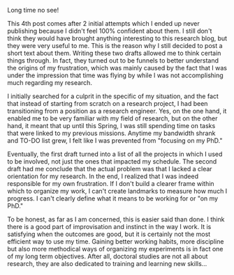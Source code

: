 <!--
.. title: 003 - The Zen of PhD
.. slug: 003
.. date: 2022-06-07 13:32:05 UTC+01:00
.. tags: mood
.. category: 
.. link: 
.. description: 
.. type: text
-->

Long time no see!  

This 4th post comes after 2 initial attempts which I ended up never publishing because I didn't feel 100% confident about them. I still don't think they would have brought anything interesting to this research blog, but they were very useful to me. This is the reason why I still decided to post a short text about them. Writing these two drafts allowed me to think certain things through. In fact, they turned out to be funnels to better understand the origins of my frustration, which was mainly caused by the fact that I was under the impression that time was flying by while I was not accomplishing much regarding my research.  

I initially searched for a culprit in the specific of my situation, and the fact that instead of starting from scratch on a research project, I had been transitioning from a position as a research engineer. Yes, on the one hand, it enabled me to be very familiar with my field of research, but on the other hand, it meant that up until this Spring, I was still spending time on tasks that were linked to my previous missions. Anytime my bandwidth shrank and TO-DO list grew, I felt like I was prevented from "focusing on my PhD."  

Eventually, the first draft turned into a list of all the projects in which I used to be involved, not just the ones that impacted my schedule. The second draft had me conclude that the actual problem was that I lacked a clear orientation for my research. In the end, I realized that I was indeed responsible for my own frustration. If I don't build a clearer frame within which to organize my work, I can't create landmarks to measure how much I progress. I can't clearly define what it means to be working for or "on my PhD."  

To be honest, as far as I am concerned, this is easier said than done. I think there is a good part of improvisation and instinct in the way I work. It is satisfying when the outcomes are good, but it is certainly not the most efficient way to use my time. Gaining better working habits, more discipline but also more methodical ways of organizing my experiments is in fact one of my long term objectives. After all, doctoral studies are not all about research, they are also dedicated to training and learning new skills...  

